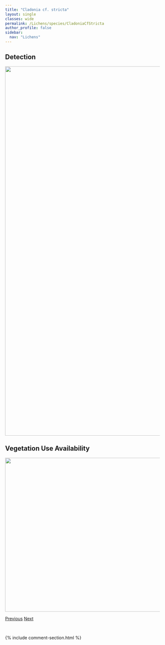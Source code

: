 ```yaml
---
title: "Cladonia cf. stricta"
layout: single
classes: wide
permalink: /Lichens/species/CladoniaCfStricta
author_profile: false
sidebar:
  nav: "Lichens"
---
```


<h2>Detection</h2>

<a href="https://drive.google.com/uc?export=view&id=1__dAy_BW1MkT77YH1ra1m7JL2LElNuR8">
<img src="https://drive.google.com/uc?export=view&id=1__dAy_BW1MkT77YH1ra1m7JL2LElNuR8" height = "1200" width = "800">
</a>


<h2>Vegetation Use Availability</h2>

<a href="https://drive.google.com/uc?export=view&id=1TqbOyqXkSoxRh7Xh4Heb8hGV5osb_YC8">
<img src="https://drive.google.com/uc?export=view&id=1TqbOyqXkSoxRh7Xh4Heb8hGV5osb_YC8" height = "500" width = "1000">
</a>


<a href="/DevelopmentWebsite/Lichens/species/CladoniaCfProlifica" class="pagination--pager" title="Cladonia cf. prolifica">Previous</a> <a href="/DevelopmentWebsite/Lichens/species/CladoniaCfUmbricola" class="pagination--pager" title="Cladonia cf. umbricola">Next</a>

<p>&nbsp;</p>

{% include comment-section.html %}
